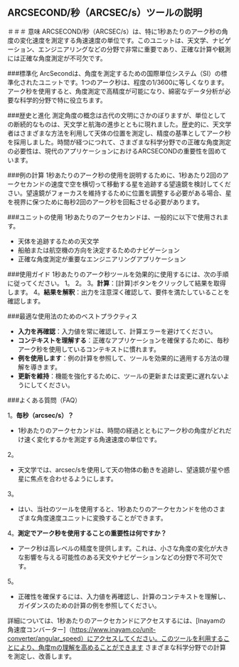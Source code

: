 ## ARCSECOND/秒（ARCSEC/s）ツールの説明

＃＃＃ 意味
ARCSECOND/秒（ARCSEC/s）は、特に1秒あたりのアーク秒の角度の変化速度を測定する角速速度の単位です。このユニットは、天文学、ナビゲーション、エンジニアリングなどの分野で非常に重要であり、正確な計算や観測には正確な角度測定が不可欠です。

###標準化
ArcSecondは、角度を測定するための国際単位システム（SI）の標準化されたユニットです。1つのアーク秒は、程度の1/3600に等しくなります。アーク秒を使用すると、角度測定で高精度が可能になり、綿密なデータ分析が必要な科学的分野で特に役立ちます。

###歴史と進化
測定角度の概念は古代の文明にさかのぼりますが、単位としての断続的なものは、天文学と航海の進歩とともに現れました。歴史的に、天文学者はさまざまな方法を利用して天体の位置を測定し、精度の基準としてアーク秒を採用しました。時間が経つにつれて、さまざまな科学分野での正確な角度測定の必要性は、現代のアプリケーションにおけるARCSECONDの重要性を固めています。

###例の計算
1秒あたりのアーク秒の使用を説明するために、1秒あたり2回のアークセカンドの速度で空を横切って移動する星を追跡する望遠鏡を検討してください。望遠鏡がフォーカスを維持するために位置を調整する必要がある場合、星を視界に保つために毎秒2回のアーク秒を回転させる必要があります。

###ユニットの使用
1秒あたりのアークセカンドは、一般的に以下で使用されます。
- 天体を追跡するための天文学
- 船舶または航空機の方向を決定するためのナビゲーション
- 正確な角度測定が重要なエンジニアリングアプリケーション

###使用ガイド
1秒あたりのアーク秒ツールを効果的に使用するには、次の手順に従ってください。
1。
2。
3。**計算**：[計算]ボタンをクリックして結果を取得します。
4。**結果を解釈**：出力を注意深く確認して、要件を満たしていることを確認します。

###最適な使用法のためのベストプラクティス
-  **入力を再確認**：入力値を常に確認して、計算エラーを避けてください。
-  **コンテキストを理解する**：正確なアプリケーションを確保するために、毎秒アーク秒を使用しているコンテキストに慣れます。
-  **例を使用します**：例の計算を参照して、ツールを効果的に適用する方法の理解を導きます。
-  **更新を維持**：機能を強化するために、ツールの更新または変更に遅れないようにしてください。

###よくある質問（FAQ）

1。**毎秒（arcsec/s）？**
-  1秒あたりのアークセカンドは、時間の経過とともにアーク秒の角度がどれだけ速く変化するかを測定する角速速度の単位です。

2。
- 天文学では、arcsec/sを使用して天の物体の動きを追跡し、望遠鏡が星や惑星に焦点を合わせるようにします。

3。
- はい、当社のツールを使用すると、1秒あたりのアークセカンドを他のさまざまな角度速度ユニットに変換することができます。

4。**測定でアーク秒を使用することの重要性は何ですか？**
- アーク秒は高レベルの精度を提供します。これは、小さな角度の変化が大きな影響を与える可能性のある天文やナビゲーションなどの分野で不可欠です。

5。
- 正確性を確保するには、入力値を再確認し、計算のコンテキストを理解し、ガイダンスのための計算の例を参照してください。

詳細については、1秒あたりのアークセカンドにアクセスするには、[Inayamの角速度コンバーター]（https://www.inayam.co/unit-converter/angular_speed）にアクセスしてください。このツールを利用することにより、角度mの理解を高めることができます さまざまな科学分野での計算を測定し、改善します。